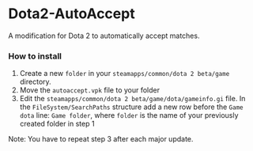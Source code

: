 # Dota2-AutoAccept

A modification for Dota 2 to automatically accept matches.

### How to install

1. Create a new `folder` in your `steamapps/common/dota 2 beta/game` directory.
2. Move the `autoaccept.vpk` file to your folder
3. Edit the `steamapps/common/dota 2 beta/game/dota/gameinfo.gi` file. In the `FileSystem/SearchPaths` structure add a new row before the `Game dota` line: `Game folder`, where `folder` is the name of your previously created folder in step 1

Note: You have to repeat step 3 after each major update.
